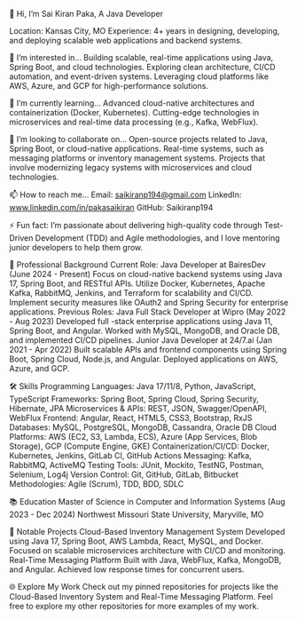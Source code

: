 
👋 Hi, I’m Sai Kiran Paka, A Java Developer

Location: Kansas City, MO
Experience: 4+ years in designing, developing, and deploying scalable web applications and backend systems.

👀 I’m interested in...
Building scalable, real-time applications using Java, Spring Boot, and cloud technologies.
Exploring clean architecture, CI/CD automation, and event-driven systems.
Leveraging cloud platforms like AWS, Azure, and GCP for high-performance solutions.

🌱 I’m currently learning...
Advanced cloud-native architectures and containerization (Docker, Kubernetes).
Cutting-edge technologies in microservices and real-time data processing (e.g., Kafka, WebFlux).

💞️ I’m looking to collaborate on...
Open-source projects related to Java, Spring Boot, or cloud-native applications.
Real-time systems, such as messaging platforms or inventory management systems.
Projects that involve modernizing legacy systems with microservices and cloud technologies.

📫 How to reach me...
Email: saikiranp194@gmail.com
LinkedIn: www.linkedin.com/in/pakasaikiran
GitHub: Saikiranp194

⚡ Fun fact: I’m passionate about delivering high-quality code through Test-Driven Development (TDD) and Agile methodologies, and I love mentoring junior developers to help them grow.

🚀 Professional Background
Current Role: Java Developer at BairesDev (June 2024 - Present)
Focus on cloud-native backend systems using Java 17, Spring Boot, and RESTful APIs.
Utilize Docker, Kubernetes, Apache Kafka, RabbitMQ, Jenkins, and Terraform for scalability and CI/CD.
Implement security measures like OAuth2 and Spring Security for enterprise applications.
Previous Roles:
Java Full Stack Developer at Wipro (May 2022 - Aug 2023)
Developed full -stack enterprise applications using Java 11, Spring Boot, and Angular.
Worked with MySQL, MongoDB, and Oracle DB, and implemented CI/CD pipelines.
Junior Java Developer at 24/7.ai (Jan 2021 - Apr 2022)
Built scalable APIs and frontend components using Spring Boot, Spring Cloud, Node.js, and Angular.
Deployed applications on AWS, Azure, and GCP.

🛠️ Skills
Programming Languages: Java 17/11/8, Python, JavaScript, TypeScript
Frameworks: Spring Boot, Spring Cloud, Spring Security, Hibernate, JPA
Microservices & APIs: REST, JSON, Swagger/OpenAPI, WebFlux
Frontend: Angular, React, HTML5, CSS3, Bootstrap, RxJS
Databases: MySQL, PostgreSQL, MongoDB, Cassandra, Oracle DB
Cloud Platforms: AWS (EC2, S3, Lambda, ECS), Azure (App Services, Blob Storage), GCP (Compute Engine, GKE)
Containerization/CI/CD: Docker, Kubernetes, Jenkins, GitLab CI, GitHub Actions
Messaging: Kafka, RabbitMQ, ActiveMQ
Testing Tools: JUnit, Mockito, TestNG, Postman, Selenium, Log4j
Version Control: Git, GitHub, GitLab, Bitbucket
Methodologies: Agile (Scrum), TDD, BDD, SDLC

📚 Education
Master of Science in Computer and Information Systems (Aug 2023 - Dec 2024)
Northwest Missouri State University, Maryville, MO

🎯 Notable Projects
Cloud-Based Inventory Management System
Developed using Java 17, Spring Boot, AWS Lambda, React, MySQL, and Docker.
Focused on scalable microservices architecture with CI/CD and monitoring.
Real-Time Messaging Platform
Built with Java, WebFlux, Kafka, MongoDB, and Angular.
Achieved low response times for concurrent users.

🌐 Explore My Work
Check out my pinned repositories for projects like the Cloud-Based Inventory System and Real-Time Messaging Platform.
Feel free to explore my other repositories for more examples of my work.
